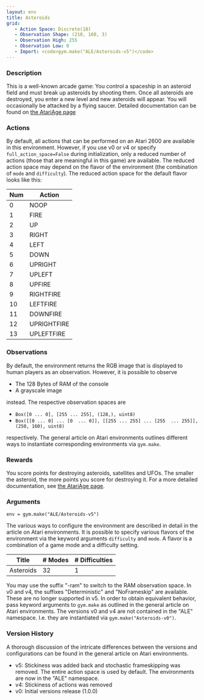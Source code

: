```yaml
---
layout: env
title: Asteroids
grid:
   - Action Space: Discrete(18)
   - Observation Shape: (210, 160, 3)
   - Observation High: 255
   - Observation Low: 0
   - Import: <code>gym.make("ALE/Asteroids-v5")</code>
---
```


### Description
This is a well-known arcade game: You control a spaceship in an asteroid field and must break up asteroids by shooting
them. Once all asteroids are destroyed, you enter a new level and new asteroids will appear. You will occasionally 
be attacked by a flying saucer. 
Detailed documentation can be found on [the AtariAge page](https://atariage.com/manual_html_page.php?SystemID=2600&SoftwareID=828&itemTypeID=HTMLMANUAL)

### Actions
By default, all actions that can be performed on an Atari 2600 are available in this environment.
However, if you use v0 or v4 or specify `full_action_space=False` during initialization, only a reduced
number of actions (those that are meaningful in this game) are available. The reduced action space may depend
on the flavor of the environment (the combination of `mode` and `difficulty`). The reduced action space for the default 
flavor looks like this:

| Num | Action      |
|-----|-------------|
| 0   | NOOP        |
| 1   | FIRE        |
| 2   | UP          |
| 3   | RIGHT       |
| 4   | LEFT        |
| 5   | DOWN        |
| 6   | UPRIGHT     |
| 7   | UPLEFT      |
| 8   | UPFIRE      |
| 9   | RIGHTFIRE   |
| 10   | LEFTFIRE    |
| 11   | DOWNFIRE    |
| 12   | UPRIGHTFIRE |
| 13   | UPLEFTFIRE  |



### Observations
By default, the environment returns the RGB image that is displayed to human players as an observation. However, it is
possible to observe
- The 128 Bytes of RAM of the console
- A grayscale image

instead. The respective observation spaces are
- `Box([0 ... 0], [255 ... 255], (128,), uint8)`
- `Box([[0 ... 0]
 ...
 [0  ... 0]], [[255 ... 255]
 ...
 [255  ... 255]], (250, 160), uint8)
`

respectively. The general article on Atari environments outlines different ways to instantiate corresponding environments
via `gym.make`.

### Rewards
You score points for destroying asteroids, satellites and UFOs. The smaller the asteroid, the more points you score
for destroying it.
For a more detailed documentation, see [the AtariAge page](https://atariage.com/manual_html_page.php?SystemID=2600&SoftwareID=828&itemTypeID=HTMLMANUAL).

### Arguments

```
env = gym.make("ALE/Asteroids-v5")
```

The various ways to configure the environment are described in detail in the article on Atari environments.
It is possible to specify various flavors of the environment via the keyword arguments `difficulty` and `mode`. 
A flavor is a combination of a game mode and a difficulty setting.

| Title     | # Modes |# Difficulties|
|-----------|---------| -----------|
| Asteroids | 32      |1|

You may use the suffix "-ram" to switch to the RAM observation space. In v0 and v4, the suffixes "Deterministic" and "NoFrameskip" 
are available. These are no longer supported in v5. In order to obtain equivalent behavior, pass keyword arguments to `gym.make` as outlined in 
the general article on Atari environments.
The versions v0 and v4 are not contained in the "ALE" namespace. I.e. they are instantiated via `gym.make("Asteroids-v0")`.

### Version History
A thorough discussion of the intricate differences between the versions and configurations can be found in the
general article on Atari environments. 

* v5: Stickiness was added back and stochastic frameskipping was removed. The entire action space is used by default. The environments are now in the "ALE" namespace.
* v4: Stickiness of actions was removed
* v0: Initial versions release (1.0.0)
